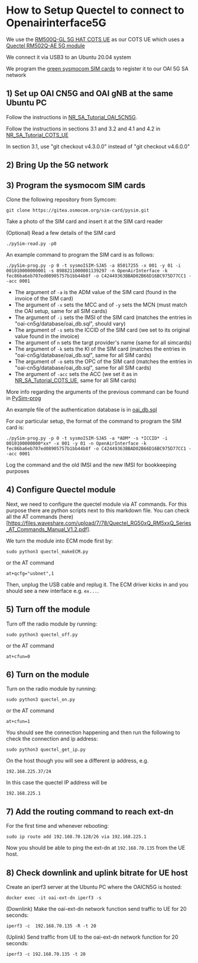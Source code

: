 # How to Setup Quectel to connect to Openairinterface5G

We use the [RM500Q-GL 5G HAT COTS UE](https://www.waveshare.com/wiki/RM500Q-GL_5G_HAT) as our COTS UE which uses a [Quectel RM502Q-AE 5G module](https://www.quectel.com/product/5g-rm50xq-series/)

We connect it via USB3 to an Ubuntu 20.04 system

We program the [green sysmocom SIM cards](https://osmocom.org/projects/cellular-infrastructure/wiki/SysmoISIM-SJA5) to register it to our OAI 5G SA network

## 1) Set up OAI CN5G and OAI gNB at the same Ubuntu PC

Follow the instructions in [NR_SA_Tutorial_OAI_5CN5G](https://gitlab.eurecom.fr/oai/openairinterface5g/-/blob/develop/doc/NR_SA_Tutorial_OAI_CN5G.md).

Follow the instructions in sections 3.1 and 3.2 and 4.1 and 4.2 in [NR_SA_Tutorial_COTS_UE](https://gitlab.eurecom.fr/oai/openairinterface5g/-/blob/develop/doc/NR_SA_Tutorial_COTS_UE.md)

In section 3.1, use "git checkout v4.3.0.0" instead of "git checkout v4.6.0.0"

## 2) Bring Up the 5G network

## 3) Program the sysmocom SIM cards

Clone the following repository from Symcom:

```
git clone https://gitea.osmocom.org/sim-card/pysim.git
```

Take a photo of the SIM card and insert it at the SIM card reader 

(Optional) Read a few details of the SIM card

```
./pySim-read.py -p0
```

An example command to program the SIM card is as follows:

```
./pySim-prog.py -p 0 -t sysmoISIM-SJA5 -a 85017255 -x 001 -y 01 -i 001010000000001 -s 8988211000001139297 -n OpenAirInterface -k fec86ba6eb707ed08905757b1bb44b8f -o C42449363BBAD02B66D16BC975D77CC1 --acc 0001
```
- The argument of `-a` is the ADM value of the SIM card (found in the invoice of the SIM card)
- The argument of `-x` sets the MCC and of `-y` sets the MCN (must match the OAI setup, same for all SIM cards)
- The argument of `-i` sets the IMSI of the SIM card (matches the entries in "oai-cn5g/database/oai_db.sql", should vary)
- The argument of `-s` sets the ICCID of the SIM card (we set to its original value found in the invoice)
- The argument of `n` sets the targt provider's name (same for all simcards)
- The argument of `-k` sets the KI of the SIM card (matches the entries in "oai-cn5g/database/oai_db.sql", same for all SIM cards)
- The argument of `-o` sets the OPC of the SIM card (matches the entries in "oai-cn5g/database/oai_db.sql", same for all SIM cards)
- The argument of `-acc` sets the ACC (we set it as in [NR_SA_Tutorial_COTS_UE](https://gitlab.eurecom.fr/oai/openairinterface5g/-/blob/develop/doc/NR_SA_Tutorial_COTS_UE.md), same for all SIM cards)

More info regarding the arguments of the previous command can be found in [PySim-prog](https://osmocom.org/projects/pysim/wiki/PySim-prog)

An example file of the authentication database is in [oai_db.sql](https://gitlab.eurecom.fr/oai/openairinterface5g/-/blob/develop/doc/tutorial_resources/oai-cn5g/database/oai_db.sql?ref_type=heads)

For our particular setup, the format of the command to program the SIM card is:

```
./pySim-prog.py -p 0 -t sysmoISIM-SJA5 -a *ADM* -s *ICCID* -i 0010100000000*xx* -x 001 -y 01 -n OpenAirInterface -k fec86ba6eb707ed08905757b1bb44b8f -o C42449363BBAD02B66D16BC975D77CC1 --acc 0001
```

Log the command and the old IMSI and the new IMSI for bookkeeping purposes

## 4) Configure Quectel module

Next, we need to configure the quectel module via AT commands. For this purpose there are python scripts next to this markdown file.
You can check all the AT commands (here)[https://files.waveshare.com/upload/7/78/Quectel_RG50xQ_RM5xxQ_Series_AT_Commands_Manual_V1.2.pdf].

We turn the module into ECM mode first by:
```
sudo python3 quectel_makeECM.py
```
or the AT command
```
at+qcfg="usbnet",1
```
Then, unplug the USB cable and replug it. The ECM driver kicks in and you should see a new interface e.g. `ex...`.

## 5) Turn off the module

Turn off the radio module by running:
```
sudo python3 quectel_off.py
```
or the AT command
```
at+cfun=0
```

## 6) Turn on the module

Turn on the radio module by running:
```
sudo python3 quectel_on.py
```
or the AT command
```
at+cfun=1
```
You should see the connection happening and then run the following to check the connection and ip address:
```
sudo python3 quectel_get_ip.py
```
On the host though you will see a different ip address, e.g.
```
192.168.225.37/24
```
In this case the quectel IP address will be
```
192.168.225.1
```

## 7) Add the routing command to reach ext-dn

For the first time and whenever rebooting:

```
sudo ip route add 192.168.70.128/26 via 192.168.225.1
```
Now you should be able to ping the ext-dn at `192.168.70.135` from the UE host.

## 8) Check downlink and uplink bitrate for UE host

Create an iperf3 server at the Ubuntu PC where the OAICN5G is hosted:

```
docker exec -it oai-ext-dn iperf3 -s
```

(Downlink) Make the oai-ext-dn network function send traffic to UE for 20 seconds:

```
iperf3 -c  192.168.70.135 -R -t 20
```

(Uplink) Send traffic from UE to the oai-ext-dn network function for 20 seconds:

```
iperf3 -c 192.168.70.135 -t 20
```
